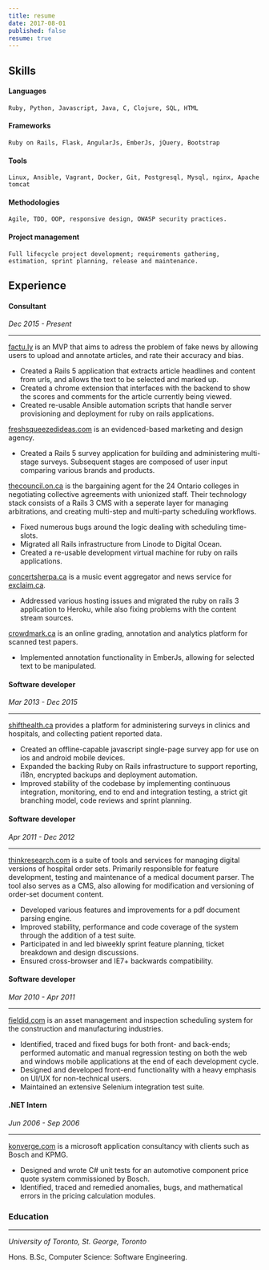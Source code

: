 ```yaml
---
title: resume
date: 2017-08-01
published: false
resume: true
---
```

## Skills
#### Languages
    Ruby, Python, Javascript, Java, C, Clojure, SQL, HTML
#### Frameworks
    Ruby on Rails, Flask, AngularJs, EmberJs, jQuery, Bootstrap
#### Tools
    Linux, Ansible, Vagrant, Docker, Git, Postgresql, Mysql, nginx, Apache tomcat
#### Methodologies
    Agile, TDD, OOP, responsive design, OWASP security practices.
#### Project management
    Full lifecycle project development; requirements gathering, estimation, sprint planning, release and maintenance.
## Experience
#### Consultant
*Dec 2015 - Present*

___

[factu.ly](https://factu.ly/) is an MVP that aims to adress the problem of fake news by allowing users to upload and annotate articles, and rate their accuracy and bias.

* Created a Rails 5 application that extracts article headlines and content from urls, and allows the text to be selected and marked up.
* Created a chrome extension that interfaces with the backend to show the scores and comments for the article currently being viewed.
* Created re-usable Ansible automation scripts that handle server provisioning and deployment for ruby on rails applications.   

[freshsqueezedideas.com](https://www.freshsqueezedideas.com/) is an evidenced-based marketing and design agency.

* Created a Rails 5 survey application for building and administering multi-stage surveys. Subsequent stages are composed of user input comparing various brands and products.

[thecouncil.on.ca](https://thecouncil.on.ca) is the bargaining agent for the 24 Ontario colleges in negotiating collective agreements with unionized staff. Their technology stack consists of a Rails 3 CMS with a seperate layer for managing arbitrations, and creating multi-step and multi-party scheduling workflows.

* Fixed numerous bugs around the logic dealing with scheduling time-slots.
* Migrated all Rails infrastructure from Linode to Digital Ocean.
* Created a re-usable development virtual machine for ruby on rails applications.

[concertsherpa.ca](http://concertsherpa.ca) is a music event aggregator and news service for [exclaim.ca](http://exclaim.ca).

* Addressed various hosting issues and migrated the ruby on rails 3 application to Heroku, while also fixing problems with the content stream sources.

[crowdmark.ca](https://crowdmark.com/) is an online grading, annotation and analytics platform for scanned test papers.

* Implemented annotation functionality in EmberJs, allowing for selected text to be manipulated.

#### Software developer
*Mar 2013 - Dec 2015*

___

[shifthealth.ca](https://shifthealth.ca) provides a platform for administering surveys in clinics and hospitals, and collecting patient reported data.

* Created an offline-capable javascript single-page survey app for use on ios and android mobile devices.
* Expanded the backing Ruby on Rails infrastructure to support reporting, i18n, encrypted backups and deployment automation.
* Improved stability of the codebase by implementing continuous integration, monitoring, end to end and integration testing, a strict git branching model, code reviews and sprint planning.

#### Software developer
*Apr 2011 - Dec 2012*

___

[thinkresearch.com](http://www.thinkresearch.com/ca/) is a suite of tools and services for managing digital versions of hospital order sets. Primarily responsible for feature development, testing and maintenance of a medical document parser. The tool also serves as a CMS, also allowing for modification and versioning of order-set document content.

* Developed various features and improvements for a pdf document parsing engine.
* Improved stability, performance and code coverage of the system through the addition of a test suite.
* Participated in and led biweekly sprint feature planning, ticket breakdown and design discussions.
* Ensured cross-browser and IE7+ backwards compatibility.

#### Software developer
*Mar 2010 - Apr 2011*

___

[fieldid.com](http://fieldid.com/) is an asset management and inspection scheduling system for the construction and manufacturing industries.

* Identified, traced and fixed bugs for both front- and back-ends; performed automatic and manual regression
testing on both the web and windows mobile applications at the end of each development cycle.
* Designed and developed front-end functionality with a heavy emphasis on UI/UX for non-technical users.
* Maintained an extensive Selenium integration test suite.

#### .NET Intern
*Jun 2006 - Sep 2006*

___

[konverge.com](http://konverge.com/) is a microsoft application consultancy with clients such as Bosch and KPMG.

* Designed and wrote C# unit tests for an automotive component price quote system commissioned by Bosch.
* Identified, traced and remedied anomalies, bugs, and mathematical errors in the pricing calculation modules.

### Education
___
*University of Toronto, St. George, Toronto*


Hons. B.Sc, Computer Science: Software Engineering.
